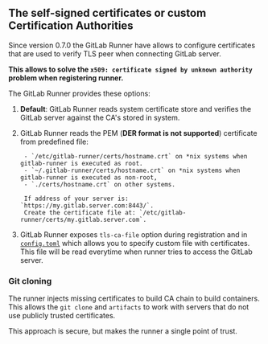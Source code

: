 ## The self-signed certificates or custom Certification Authorities

Since version 0.7.0 the GitLab Runner have allows to configure certificates that are used to verify TLS peer when connecting GitLab server.

**This allows to solve the `x509: certificate signed by unknown authority` problem when registering runner.**

The GitLab Runner provides these options:

1. **Default**: GitLab Runner reads system certificate store and verifies the GitLab server against the CA's stored in system.

2. GitLab Runner reads the PEM (**DER format is not supported**) certificate from predefined file:

        - `/etc/gitlab-runner/certs/hostname.crt` on *nix systems when gitlab-runner is executed as root.
        - `~/.gitlab-runner/certs/hostname.crt` on *nix systems when gitlab-runner is executed as non-root,
        - `./certs/hostname.crt` on other systems.

        If address of your server is: `https://my.gitlab.server.com:8443/`.
        Create the certificate file at: `/etc/gitlab-runner/certs/my.gitlab.server.com`. 

3. GitLab Runner exposes `tls-ca-file` option during registration and in [`config.toml`](advanced-configuration.md)
which allows you to specify custom file with certificates. This file will be read everytime when runner tries to
access the GitLab server.

### Git cloning

The runner injects missing certificates to build CA chain to build containers.
This allows the `git clone` and `artifacts` to work with servers that do not use publicly trusted certificates.

This approach is secure, but makes the runner a single point of trust.

